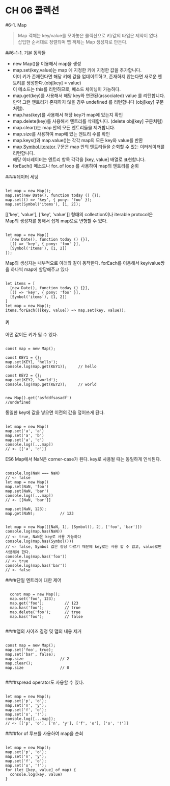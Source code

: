 CH 06 콜렉션
============
#6-1. Map
>Map 객체는 key/value를 모아놓은 콜렉션으로 키/값의 타입은 제약이 없다.<br>
>삽입한 순서대로 정렬되며 맵 객체는 Map 생성자로 만든다.

##6-1-1. 기본 동작들
* new Map()을 이용해서 map을 생성
* map.set(key,value)는 map 에 지정한 키에 지정한 값을 추가합니다.<br> 
이미 키가 존재한다면 해당 키에 값을 업데이트하고, 존재하지 않는다면 새로운 엔트리를 생성한다.(obj[key] = value)<br> 이 메소드는 this를 리턴하므로, 메소드 체이닝이 가능하다.
* map.get(key)를 사용해서 해당 key와 연관된(associated) value 를 리턴합니다.<br> 만약 그런 엔트리가 존재하지 않을 경우 undefined 를 리턴합니다 (obj[key] 구문처럼).
* map.has(key)를 사용해서 해당 key가 map에 있는지 확인
* map.delete(key)를 사용해서 엔트리를 삭제합니다. (delete obj[key] 구문처럼)
* map.clear()는 map 안의 모든 엔트리들을 제거합니다.
* map.size를 사용하여 map에 있는 엔트리 수를 확인
* map.keys()와 map.value()는 각각 map의 모든 key와 value를 반환
* map[ Symbol.iterator ]() 구문은 map 안의 엔트리들을 순회할 수 있는 이터레이터를 리턴합니다.<br> 해당 이터레이터는 엔트리 항목 각각을 [key, value] 배열로 표현합니다.
* forEach() 메소드나 for..of loop 를 사용하여 map의 엔트리를 순회



####데이터 세팅

<pre><code>
let map = new Map();
map.set(new Date(), function today () {});
map.set(() => 'key', { pony: 'foo' });
map.set(Symbol('items'), [1, 2]);
</code></pre>
[['key', 'value'], ['key', 'value']] 형태의 collection이나 iterable protocol은<br>
 Map의 생성자를 통해서 쉽게 map으로 변형할 수 있다.
<pre><code>
let map = new Map([
  [new Date(), function today () {}],
  [() => 'key', { pony: 'foo' }],
  [Symbol('items'), [1, 2]]
]);
</code></pre>
Map의 생성자는 내부적으로 아래와 같이 동작한다. forEach를 이용해서 key/value쌍을 하나씩 map에 할당해주고 있다
<pre><code>
let items = [
  [new Date(), function today () {}],
  [() => 'key', { pony: 'foo' }],
  [Symbol('items'), [1, 2]]
]
let map = new Map();
items.forEach(([key, value]) => map.set(key, value));
</code></pre>

#### 키
어떤 값이든 키가 될 수 있다.
<pre><code>
const map = new Map();

const KEY1 = {};
map.set(KEY1, 'hello');
console.log(map.get(KEY1));     // hello

const KEY2 = {};
map.set(KEY2, 'world');
console.log(map.get(KEY2));     // world
</code></pre>

<pre><code>
new Map().get('asfddfsasadf')
//undefined
</code></pre>


동일한 key에 값을 넣으면 이전의 값을 덮어쓰게 된다.
<pre><code>
let map = new Map()
map.set('a', 'a')
map.set('a', 'b')
map.set('a', 'c')
console.log([...map])
// <- [['a', 'c']]
</code></pre>


ES6 Map에서 NaN은 corner-case가 된다. key로 사용될 때는 동일하게 인식된다.
<pre><code>
console.log(NaN === NaN)
// <- false
let map = new Map()
map.set(NaN, 'foo')
map.set(NaN, 'bar')
console.log([...map])
// <- [[NaN, 'bar']]

map.set(NaN, 123);
map.get(NaN);           // 123
</code></pre>

<pre><code>
let map = new Map([[NaN, 1], [Symbol(), 2], ['foo', 'bar']])
console.log(map.has(NaN))
// <- true, NaN은 key로 사용 가능하다
console.log(map.has(Symbol()))
// <- false, Symbol 값은 항상 다르기 때문에 key로는 사용 할 수 없고, value로만 사용해야 한다.
console.log(map.has('foo'))
// <- true
console.log(map.has('bar'))
// <- false
</code></pre>

####단일 엔트리에 대한 제어
<pre><code>
  const map = new Map();
  map.set('foo', 123);
  map.get('foo');         // 123
  map.has('foo');         // true
  map.delete('foo');      // true
  map.has('foo');         // false
  
</code></pre>

####맵의 사이즈 결정 및 맵의 내용 제거
<pre><code>
const map = new Map();
map.set('foo', true);
map.set('bar', false);
map.size                // 2
map.clear();
map.size                // 0

</code></pre>

####spread operator도 사용할 수 있다.
<pre><code>
let map = new Map();
map.set('p', 'o');
map.set('n', 'y');
map.set('f', 'o');
map.set('o', '!');
console.log([...map]);
// <- [['p', 'o'], ['n', 'y'], ['f', 'o'], ['o', '!']]
</code></pre>

####for of 루프를 사용하여 map을 순회
<pre><code>
let map = new Map();
map.set('p', 'o');
map.set('n', 'y');
map.set('f', 'o');
map.set('o', '!');
for (let [key, value] of map) {
  console.log(key, value)
}
</code></pre>
